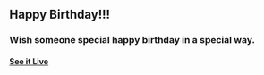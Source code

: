 ## Happy Birthday!!!

### Wish someone special happy birthday in a special way.

#### [See it Live](https://mohammedhassain/happy-birthsabibha.io)







